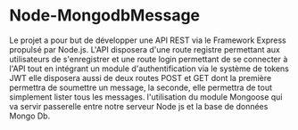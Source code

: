 # Node-MongodbMessage
Le projet a pour but de développer une API REST via le Framework Express propulsé par Node.js. L'API disposera d'une route registre permettant aux utilisateurs de s'enregistrer et une route login permettant de se connecter à l'API tout en intégrant un module d'authentification via le système de tokens JWT elle disposera aussi de deux routes POST et GET dont la première permettra de soumettre un message, la seconde, elle permettra de tout simplement lister tous les messages. 
l'utilisation du module Mongoose qui va servir passerelle entre notre serveur Node js et la base de données Mongo Db.
